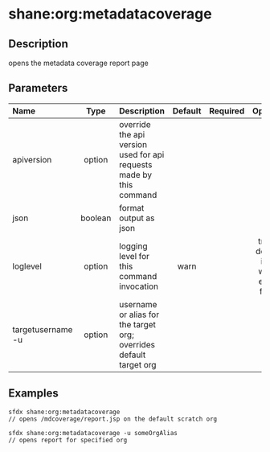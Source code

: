 <!-- This file has been generated with command 'sfdx hardis:doc:plugin:generate'. Please do not update it manually or it may be overwritten -->
# shane:org:metadatacoverage

## Description

opens the metadata coverage report page

## Parameters

|Name|Type|Description|Default|Required|Options|
|:---|:--:|:----------|:-----:|:------:|:-----:|
|apiversion|option|override the api version used for api requests made by this command||||
|json|boolean|format output as json||||
|loglevel|option|logging level for this command invocation|warn||trace<br/>debug<br/>info<br/>warn<br/>error<br/>fatal|
|targetusername<br/>-u|option|username or alias for the target org; overrides default target org||||

## Examples

```shell
sfdx shane:org:metadatacoverage
// opens /mdcoverage/report.jsp on the default scratch org

```

```shell
sfdx shane:org:metadatacoverage -u someOrgAlias
// opens report for specified org

```


